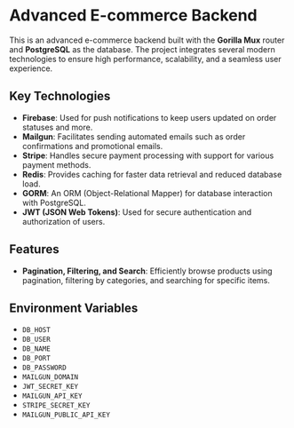 # Advanced E-commerce Backend

This is an advanced e-commerce backend built with the **Gorilla Mux** router and **PostgreSQL** as the database. The project integrates several modern technologies to ensure high performance, scalability, and a seamless user experience.

## Key Technologies

- **Firebase**: Used for push notifications to keep users updated on order statuses and more.
- **Mailgun**: Facilitates sending automated emails such as order confirmations and promotional emails.
- **Stripe**: Handles secure payment processing with support for various payment methods.
- **Redis**: Provides caching for faster data retrieval and reduced database load.
- **GORM**: An ORM (Object-Relational Mapper) for database interaction with PostgreSQL.
- **JWT (JSON Web Tokens)**: Used for secure authentication and authorization of users.

## Features

- **Pagination, Filtering, and Search**: Efficiently browse products using pagination, filtering by categories, and searching for specific items.

## Environment Variables

- `DB_HOST`
- `DB_USER`
- `DB_NAME`
- `DB_PORT`
- `DB_PASSWORD`
- `MAILGUN_DOMAIN`
- `JWT_SECRET_KEY`
- `MAILGUN_API_KEY`
- `STRIPE_SECRET_KEY`
- `MAILGUN_PUBLIC_API_KEY`
